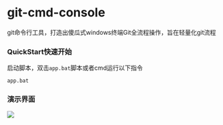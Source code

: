 # git-cmd-console

git命令行工具，打造出傻瓜式windows终端Git全流程操作，旨在轻量化git流程

### QuickStart快速开始

启动脚本，双击`app.bat`脚本或者cmd运行以下指令

```shell
app.bat
```

### 演示界面

![](https://github.com/yaunsine/git-win-console/blob/master/imgs/interface-main3.png?raw=true)
